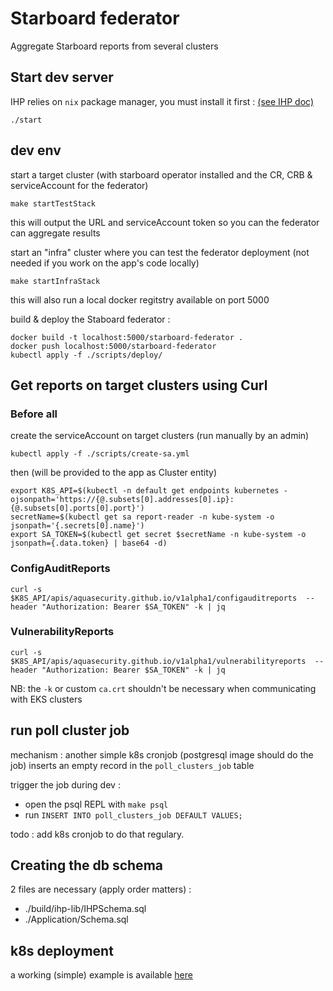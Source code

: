 # Starboard federator
Aggregate Starboard reports from several clusters

## Start dev server
IHP relies on `nix` package manager, you must install it first : [(see IHP doc)](https://ihp.digitallyinduced.com/Guide/installation.html#1-dependency-nix-package-manager)

```
./start
```

## dev env
start a target cluster (with starboard operator installed and the CR, CRB & serviceAccount for the federator)
```
make startTestStack
```
this will output the URL and serviceAccount token so you can the federator can aggregate results

start an "infra" cluster where you can test the federator deployment (not needed if you work on the app's code locally)
```
make startInfraStack
```
this will also run a local docker regitstry available on port 5000 


build & deploy the Staboard federator :
```
docker build -t localhost:5000/starboard-federator .
docker push localhost:5000/starboard-federator
kubectl apply -f ./scripts/deploy/
```

## Get reports on target clusters using Curl
### Before all 
create the serviceAccount on target clusters (run manually by an admin)
```
kubectl apply -f ./scripts/create-sa.yml
```

then (will be provided to the app as Cluster entity)
```
export K8S_API=$(kubectl -n default get endpoints kubernetes -ojsonpath='https://{@.subsets[0].addresses[0].ip}:{@.subsets[0].ports[0].port}')
secretName=$(kubectl get sa report-reader -n kube-system -o jsonpath='{.secrets[0].name}')
export SA_TOKEN=$(kubectl get secret $secretName -n kube-system -o jsonpath={.data.token} | base64 -d)
```

### ConfigAuditReports

```
curl -s $K8S_API/apis/aquasecurity.github.io/v1alpha1/configauditreports  --header "Authorization: Bearer $SA_TOKEN" -k | jq
```

### VulnerabilityReports
```
curl -s $K8S_API/apis/aquasecurity.github.io/v1alpha1/vulnerabilityreports  --header "Authorization: Bearer $SA_TOKEN" -k | jq
```

NB: the `-k` or custom `ca.crt` shouldn't be necessary when communicating with EKS clusters

## run poll cluster job
mechanism : another simple k8s cronjob (postgresql image should do the job) inserts an empty record in the `poll_clusters_job` table

trigger the job during dev :
- open the psql REPL with `make psql`
- run `INSERT INTO poll_clusters_job DEFAULT VALUES;`

todo : add k8s cronjob to do that regulary.

## Creating the db schema
2 files are necessary (apply order matters) :
- ./build/ihp-lib/IHPSchema.sql
- ./Application/Schema.sql

## k8s deployment
a working (simple) example is available [here](./scripts/deploy/)
